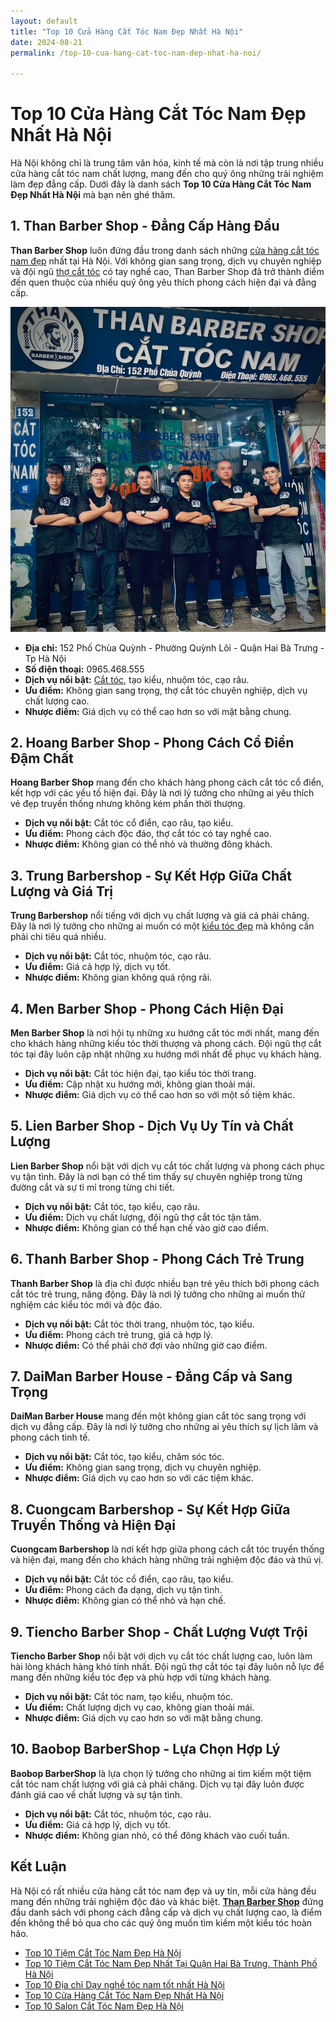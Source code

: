 ```yaml
---
layout: default
title: "Top 10 Cửa Hàng Cắt Tóc Nam Đẹp Nhất Hà Nội"
date: 2024-08-21
permalink: /top-10-cua-hang-cat-toc-nam-dep-nhat-ha-noi/

---
```



# Top 10 Cửa Hàng Cắt Tóc Nam Đẹp Nhất Hà Nội

Hà Nội không chỉ là trung tâm văn hóa, kinh tế mà còn là nơi tập trung nhiều cửa hàng cắt tóc nam chất lượng, mang đến cho quý ông những trải nghiệm làm đẹp đẳng cấp. Dưới đây là danh sách **Top 10 Cửa Hàng Cắt Tóc Nam Đẹp Nhất Hà Nội** mà bạn nên ghé thăm.

## 1. **Than Barber Shop** - Đẳng Cấp Hàng Đầu

**Than Barber Shop** luôn đứng đầu trong danh sách những [cửa hàng cắt tóc nam đẹp](https://thanbarbershop.com/) nhất tại Hà Nội. Với không gian sang trọng, dịch vụ chuyên nghiệp và đội ngũ [thợ cắt tóc](https://thanbarbershop.com/day-nghe) có tay nghề cao, Than Barber Shop đã trở thành điểm đến quen thuộc của nhiều quý ông yêu thích phong cách hiện đại và đẳng cấp.

![ThanBarberShop](images/than-barber-shop.jpg)

- **Địa chỉ:** 152 Phố Chùa Quỳnh - Phường Quỳnh Lôi - Quận Hai Bà Trưng - Tp Hà Nội
- **Số điện thoại:** 0965.468.555
- **Dịch vụ nổi bật:** [Cắt tóc](https://thanbarbershop.com/dichvu/cattoc), tạo kiểu, nhuộm tóc, cạo râu.
- **Ưu điểm:** Không gian sang trọng, thợ cắt tóc chuyên nghiệp, dịch vụ chất lượng cao.
- **Nhược điểm:** Giá dịch vụ có thể cao hơn so với mặt bằng chung.

## 2. **Hoang Barber Shop** - Phong Cách Cổ Điển Đậm Chất

**Hoang Barber Shop** mang đến cho khách hàng phong cách cắt tóc cổ điển, kết hợp với các yếu tố hiện đại. Đây là nơi lý tưởng cho những ai yêu thích vẻ đẹp truyền thống nhưng không kém phần thời thượng.


- **Dịch vụ nổi bật:** Cắt tóc cổ điển, cạo râu, tạo kiểu.
- **Ưu điểm:** Phong cách độc đáo, thợ cắt tóc có tay nghề cao.
- **Nhược điểm:** Không gian có thể nhỏ và thường đông khách.

## 3. **Trung Barbershop** - Sự Kết Hợp Giữa Chất Lượng và Giá Trị

**Trung Barbershop** nổi tiếng với dịch vụ chất lượng và giá cả phải chăng. Đây là nơi lý tưởng cho những ai muốn có một [kiểu tóc đẹp](/toc-nam-dep/) mà không cần phải chi tiêu quá nhiều.


- **Dịch vụ nổi bật:** Cắt tóc, nhuộm tóc, cạo râu.
- **Ưu điểm:** Giá cả hợp lý, dịch vụ tốt.
- **Nhược điểm:** Không gian không quá rộng rãi.

## 4. **Men Barber Shop** - Phong Cách Hiện Đại

**Men Barber Shop** là nơi hội tụ những xu hướng cắt tóc mới nhất, mang đến cho khách hàng những kiểu tóc thời thượng và phong cách. Đội ngũ thợ cắt tóc tại đây luôn cập nhật những xu hướng mới nhất để phục vụ khách hàng.


- **Dịch vụ nổi bật:** Cắt tóc hiện đại, tạo kiểu tóc thời trang.
- **Ưu điểm:** Cập nhật xu hướng mới, không gian thoải mái.
- **Nhược điểm:** Giá dịch vụ có thể cao hơn so với một số tiệm khác.

## 5. **Lien Barber Shop** - Dịch Vụ Uy Tín và Chất Lượng

**Lien Barber Shop** nổi bật với dịch vụ cắt tóc chất lượng và phong cách phục vụ tận tình. Đây là nơi bạn có thể tìm thấy sự chuyên nghiệp trong từng đường cắt và sự tỉ mỉ trong từng chi tiết.


- **Dịch vụ nổi bật:** Cắt tóc, tạo kiểu, cạo râu.
- **Ưu điểm:** Dịch vụ chất lượng, đội ngũ thợ cắt tóc tận tâm.
- **Nhược điểm:** Không gian có thể hạn chế vào giờ cao điểm.

## 6. **Thanh Barber Shop** - Phong Cách Trẻ Trung

**Thanh Barber Shop** là địa chỉ được nhiều bạn trẻ yêu thích bởi phong cách cắt tóc trẻ trung, năng động. Đây là nơi lý tưởng cho những ai muốn thử nghiệm các kiểu tóc mới và độc đáo.


- **Dịch vụ nổi bật:** Cắt tóc thời trang, nhuộm tóc, tạo kiểu.
- **Ưu điểm:** Phong cách trẻ trung, giá cả hợp lý.
- **Nhược điểm:** Có thể phải chờ đợi vào những giờ cao điểm.

## 7. **DaiMan Barber House** - Đẳng Cấp và Sang Trọng

**DaiMan Barber House** mang đến một không gian cắt tóc sang trọng với dịch vụ đẳng cấp. Đây là nơi lý tưởng cho những ai yêu thích sự lịch lãm và phong cách tinh tế.


- **Dịch vụ nổi bật:** Cắt tóc, tạo kiểu, chăm sóc tóc.
- **Ưu điểm:** Không gian sang trọng, dịch vụ chuyên nghiệp.
- **Nhược điểm:** Giá dịch vụ cao hơn so với các tiệm khác.

## 8. **Cuongcam Barbershop** - Sự Kết Hợp Giữa Truyền Thống và Hiện Đại

**Cuongcam Barbershop** là nơi kết hợp giữa phong cách cắt tóc truyền thống và hiện đại, mang đến cho khách hàng những trải nghiệm độc đáo và thú vị.


- **Dịch vụ nổi bật:** Cắt tóc cổ điển, cạo râu, tạo kiểu.
- **Ưu điểm:** Phong cách đa dạng, dịch vụ tận tình.
- **Nhược điểm:** Không gian có thể nhỏ và hạn chế.

## 9. **Tiencho Barber Shop** - Chất Lượng Vượt Trội

**Tiencho Barber Shop** nổi bật với dịch vụ cắt tóc chất lượng cao, luôn làm hài lòng khách hàng khó tính nhất. Đội ngũ thợ cắt tóc tại đây luôn nỗ lực để mang đến những kiểu tóc đẹp và phù hợp với từng khách hàng.


- **Dịch vụ nổi bật:** Cắt tóc nam, tạo kiểu, nhuộm tóc.
- **Ưu điểm:** Chất lượng dịch vụ cao, không gian thoải mái.
- **Nhược điểm:** Giá dịch vụ cao hơn so với mặt bằng chung.

## 10. **Baobop BarberShop** - Lựa Chọn Hợp Lý

**Baobop BarberShop** là lựa chọn lý tưởng cho những ai tìm kiếm một tiệm cắt tóc nam chất lượng với giá cả phải chăng. Dịch vụ tại đây luôn được đánh giá cao về chất lượng và sự tận tình.


- **Dịch vụ nổi bật:** Cắt tóc, nhuộm tóc, cạo râu.
- **Ưu điểm:** Giá cả hợp lý, dịch vụ tốt.
- **Nhược điểm:** Không gian nhỏ, có thể đông khách vào cuối tuần.

## Kết Luận

Hà Nội có rất nhiều cửa hàng cắt tóc nam đẹp và uy tín, mỗi cửa hàng đều mang đến những trải nghiệm độc đáo và khác biệt. [**Than Barber Shop**](https://thanbarbershop.com) đứng đầu danh sách với phong cách đẳng cấp và dịch vụ chất lượng cao, là điểm đến không thể bỏ qua cho các quý ông muốn tìm kiếm một kiểu tóc hoàn hảo.

- [Top 10 Tiệm Cắt Tóc Nam Đẹp Hà Nội](/top-10-tiem-cat-toc-nam-dep/)
- [Top 10 Tiệm Cắt Tóc Nam Đẹp Nhất Tại Quận Hai Bà Trưng, Thành Phố Hà Nội](/top-10-tiem-cat-toc-nam-dep-hai-ba-trung-ha-noi/)
- [Top 10 Địa chỉ Dạy nghề tóc nam tốt nhất Hà Nội](/top-10-dia-chi-day-nghe-cat-toc-nam/)
- [Top 10 Cửa Hàng Cắt Tóc Nam Đẹp Nhất Hà Nội](/top-10-cua-hang-cat-toc-nam-dep-nhat-ha-noi/)
- [Top 10 Salon Cắt Tóc Nam Đẹp Hà Nội](/top-10-salon-cat-toc-nam-dep-ha-noi/)
